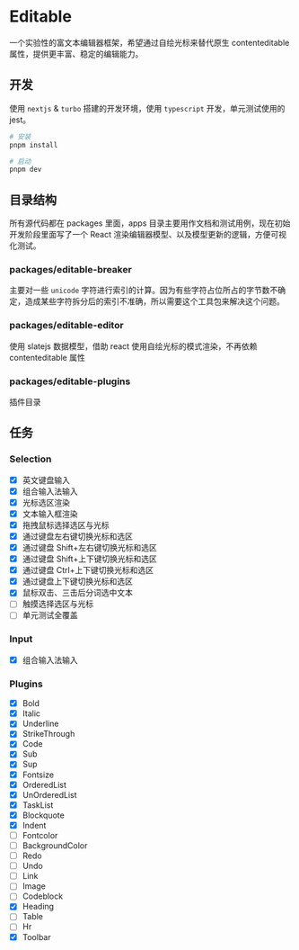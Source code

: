 # Editable

一个实验性的富文本编辑器框架，希望通过自绘光标来替代原生 contenteditable 属性，提供更丰富、稳定的编辑能力。

## 开发

使用 `nextjs` & `turbo` 搭建的开发环境，使用 `typescript` 开发，单元测试使用的 jest。

```bash
# 安装
pnpm install

# 启动
pnpm dev

```

## 目录结构

所有源代码都在 packages 里面，apps 目录主要用作文档和测试用例，现在初始开发阶段里面写了一个 React 渲染编辑器模型、以及模型更新的逻辑，方便可视化测试。

### packages/editable-breaker

主要对一些 `unicode` 字符进行索引的计算。因为有些字符占位所占的字节数不确定，造成某些字符拆分后的索引不准确，所以需要这个工具包来解决这个问题。

### packages/editable-editor

使用 slatejs 数据模型，借助 react 使用自绘光标的模式渲染，不再依赖 contenteditable 属性

### packages/editable-plugins

插件目录

## 任务

### Selection

- [x] 英文键盘输入
- [x] 组合输入法输入
- [x] 光标选区渲染
- [x] 文本输入框渲染
- [x] 拖拽鼠标选择选区与光标
- [x] 通过键盘左右键切换光标和选区
- [x] 通过键盘 Shift+左右键切换光标和选区
- [x] 通过键盘 Shift+上下键切换光标和选区
- [x] 通过键盘 Ctrl+上下键切换光标和选区
- [x] 通过键盘上下键切换光标和选区
- [x] 鼠标双击、三击后分词选中文本
- [ ] 触摸选择选区与光标
- [ ] 单元测试全覆盖

### Input

- [x] 组合输入法输入

### Plugins

- [x] Bold
- [x] Italic
- [x] Underline
- [x] StrikeThrough
- [x] Code
- [x] Sub
- [x] Sup
- [x] Fontsize
- [x] OrderedList
- [x] UnOrderedList
- [x] TaskList
- [x] Blockquote
- [x] Indent
- [ ] Fontcolor
- [ ] BackgroundColor
- [ ] Redo
- [ ] Undo
- [ ] Link
- [ ] Image
- [ ] Codeblock
- [x] Heading
- [ ] Table
- [ ] Hr
- [x] Toolbar
